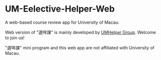 # UM-Eelective-Helper-Web
A web-based course review app for University of Macau.

Web version of "選咩課" is mainly developed by [UMHelper Group](https://github.com/UMHelper). Welcome to join us!

"選咩課" mini program and this web app are not affiliated with University of Macau.

